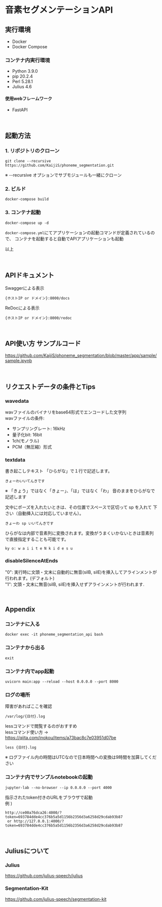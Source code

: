 # 音素セグメンテーションAPI

## 実行環境

- Docker
- Docker Compose

### コンテナ内実行環境
- Python 3.9.0
- pip 20.2.4
- Perl 5.28.1
- Julius 4.6
#### 使用webフレームワーク
- FastAPI

<br>

## 起動方法

### 1. リポジトリのクローン

```
git clone --recursive https://github.com/KaijiS/phoneme_segmentation.git
```
※ --recursive オプションでサブモジュールも一緒にクローン

### 2. ビルド
```
docker-compose build
```

### 3. コンテナ起動
```
docker-compose up -d
```
`docker-compose.yml`にてアプリケーションの起動コマンドが定義されているので、
コンテナを起動すると自動でAPIアプリケーションも起動
<br>

以上

<br>

## APIドキュメント

Swaggerによる表示
```
{ホストIP or ドメイン}:8000/docs
```

ReDocによる表示
```
{ホストIP or ドメイン}:8000/redoc
```

<br>

## API使い方 サンプルコード
https://github.com/KaijiS/phoneme_segmentation/blob/master/app/sample/sample.ipynb

<br>

## リクエストデータの条件とTips

### wavedata
wavファイルのバイナリをbase64形式でエンコードした文字列<br>
wavファイルの条件:
- サンプリングレート: 16kHz
- 量子化bit: 16bit
- 1ch(モノラル)
- PCM（無圧縮）形式

### textdata
書き起こしテキスト
「ひらがな」で１行で記述します。
```
きょーわいいてんきです
```
※ 「きょう」ではなく「きょー」、「は」ではなく「わ」 音のままをひらがなで記述します

文中にポーズを入れたいときは、その位置でスペースで区切って sp を入れて 下さい（自動挿入には対応していません）。
```
きょーわ sp いいてんきです
```

ひらがなは内部で音素列に変換されます。変換がうまくいかないときは音素列 で直接指定することも可能です。
```
ky o: w a i i t e N k i d e s u
```

### disableSilenceAtEnds
"0": 実行時に文頭・文末に自動的に無音(silB, silE)を挿入してアラインメントが行われます。(デフォルト)<br>
"1": 文頭・文末に無音(silB, silE)を挿入せずアラインメントが行われます.

<br>

## Appendix

### コンテナに入る
```
docker exec -it phoneme_segmentation_api bash
```

### コンテナから出る
```
exit
```

### コンテナ内でapp起動
```
uvicorn main:app --reload --host 0.0.0.0 --port 8000
```

### ログの場所
障害があればここを確認
```
/var/log/{日付}.log
```
lessコマンドで閲覧するのがおすすめ<br>
lessコマンド使い方 → https://qiita.com/inokou/items/a73bac8c7e03951d07be
```
less {日付}.log
```
※ ログファイル内の時間はUTCなので日本時間への変換は9時間を加算してください

### コンテナ内でサンプルnotebookの起動
```
jupyter-lab --no-browser --ip 0.0.0.0 --port 4000
```
指示されたtoken付きのURLをブラウザで起動<br>
例 )<br>
```
http://ce00a76dca26:4000/?token=693784dde4cc376b5a5d1156b2356d3a6258d29cdab93b87
 or http://127.0.0.1:4000/?token=693784dde4cc376b5a5d1156b2356d3a6258d29cdab93b87
```

<br>

## Juliusについて
### Julius
https://github.com/julius-speech/julius

### Segmentation-Kit
https://github.com/julius-speech/segmentation-kit